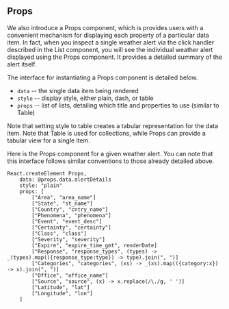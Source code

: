 ## Props

We also introduce a Props component, which is provides users with a convenient mechanism for displaying each property of a particular data item. In fact, when you inspect a single weather alert via the click handler described in the List component, you will see the individual weather alert displayed using the Props component. It provides a detailed summary of the alert itself. 

The interface for instantiating a Props component is detailed below.
- `data` -- the single data item being rendered
- `style` -- display style, either plain, dash, or table
- `props` -- list of lists, detailing which title and properties to use (similar to Table)

Note that setting style to table creates a tabular representation for the data item. Note that Table is used for collections, while Props can provide a tabular view for a single item.

Here is the Props component for a given weather alert. You can note that this interface follows similar conventions to those already detailed above.

```
React.createElement Props,
    data: @props.data.alertDetails
    style: "plain"
    props: [
        ["Area", "area_name"]
        ["State", "st_name"]
        ["Country", "cntry_name"]
        ["Phenomena", "phenomena"]
        ["Event", "event_desc"]
        ["Certainty", "certainty"]
        ["Class", "class"]
        ["Severity", "severity"]
        ["Expire", "expire_time_gmt", renderDate]
        ["Response", "response_types", (types) -> _(types).map(({response_type:type}) -> type).join(", ")]
        ["Categories", "categories", (xs) -> _(xs).map(({category:x}) -> x).join(", ")]
        ["Office", "office_name"]
        ["Source", "source", (x) -> x.replace(/\./g, ' ')]
        ["Latitude", "lat"]
        ["Longitude", "lon"]
    ]
```
